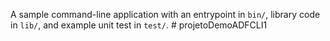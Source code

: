A sample command-line application with an entrypoint in `bin/`, library code
in `lib/`, and example unit test in `test/`.
#   p r o j e t o D e m o A D F C L I 1  
 